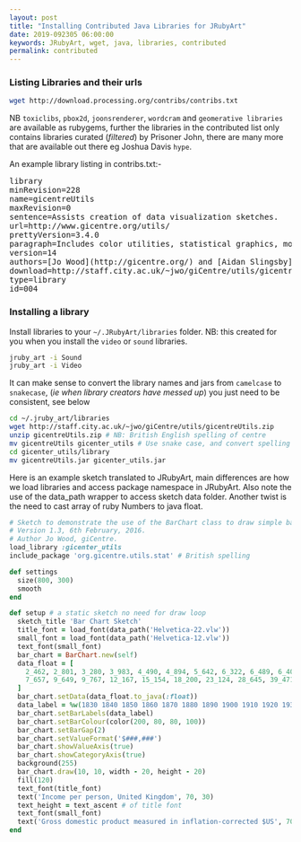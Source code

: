 ```yaml
---
layout: post
title: "Installing Contributed Java Libraries for JRubyArt"
date: 2019-092305 06:00:00
keywords: JRubyArt, wget, java, libraries, contributed
permalink: contributed
---
```

### Listing Libraries and their urls ###

```bash
wget http://download.processing.org/contribs/contribs.txt
```

NB `toxiclibs`, `pbox2d`, `joonsrenderer`, `wordcram`  and `geomerative libraries` are available as rubygems, further the libraries in the contributed list only contains libraries curated (_filtered_) by Prisoner John, there are many more that are available out there eg Joshua Davis `hype`.

An example library listing in contribs.txt:-

<pre>
library
minRevision=228
name=gicentreUtils
maxRevision=0
sentence=Assists creation of data visualization sketches.
url=http://www.gicentre.org/utils/
prettyVersion=3.4.0
paragraph=Includes color utilities, statistical graphics, morphing classes, spatial utilities and map projections, force-directed layouts and text input/output. Together these make the task of creating data visualization sketches much faster by providing code for commonly repeated tasks such as zooming in and out of a sketch, setting up color tables etc. For documentation and examples, see the [gicentreUtils pages](http://www.gicentre.org/utils/).
version=14
authors=[Jo Wood](http://gicentre.org/) and [Aidan Slingsby](http://gicentre.org/)
download=http://staff.city.ac.uk/~jwo/giCentre/utils/gicentreUtils.zip
type=library
id=004
</pre>

### Installing a library ###

Install libraries to your `~/.JRubyArt/libraries` folder.  NB: this created for you when you install the `video` or `sound` libraries.

```bash
jruby_art -i Sound
jruby_art -i Video
```

It can make sense to convert the library names and jars from `camelcase` to `snakecase`, (_ie when library creators have messed up_) you just need to be consistent, see below

```bash
cd ~/.jruby_art/libraries
wget http://staff.city.ac.uk/~jwo/giCentre/utils/gicentreUtils.zip
unzip gicentreUtils.zip # NB: British English spelling of centre
mv gicentreUtils gicenter_utils # Use snake case, and convert spelling
cd gicenter_utils/library
mv gicentreUtils.jar gicenter_utils.jar
```
Here is an example sketch translated to JRubyArt, main differences are how we load libraries and access package namespace in JRubyArt. Also note the use of the data_path wrapper to access sketch data folder. Another twist is the need to cast array of ruby Numbers to java float.

```ruby
# Sketch to demonstrate the use of the BarChart class to draw simple bar charts.
# Version 1.3, 6th February, 2016.
# Author Jo Wood, giCentre.
load_library :gicenter_utils
include_package 'org.gicentre.utils.stat' # British spelling

def settings
  size(800, 300)
  smooth
end

def setup # a static sketch no need for draw loop
  sketch_title 'Bar Chart Sketch'
  title_font = load_font(data_path('Helvetica-22.vlw'))
  small_font = load_font(data_path('Helvetica-12.vlw'))
  text_font(small_font)
  bar_chart = BarChart.new(self)
  data_float = [
    2_462, 2_801, 3_280, 3_983, 4_490, 4_894, 5_642, 6_322, 6_489, 6_401,
    7_657, 9_649, 9_767, 12_167, 15_154, 18_200, 23_124, 28_645, 39_471
  ]
  bar_chart.setData(data_float.to_java(:float))
  data_label = %w(1830 1840 1850 1860 1870 1880 1890 1900 1910 1920 1930 1940 1950 1960 1970 1980 1990 2000 2010)
  bar_chart.setBarLabels(data_label)
  bar_chart.setBarColour(color(200, 80, 80, 100))
  bar_chart.setBarGap(2)
  bar_chart.setValueFormat('$###,###')
  bar_chart.showValueAxis(true)
  bar_chart.showCategoryAxis(true)
  background(255)
  bar_chart.draw(10, 10, width - 20, height - 20)
  fill(120)
  text_font(title_font)
  text('Income per person, United Kingdom', 70, 30)
  text_height = text_ascent # of title font
  text_font(small_font)
  text('Gross domestic product measured in inflation-corrected $US', 70, 30 + text_height)
end
```
